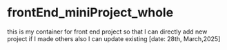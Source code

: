 # frontEnd_miniProject_whole
this is my container for front end project so that I can directly add new project if I made others also I can update existing [date: 28th, March,2025]
